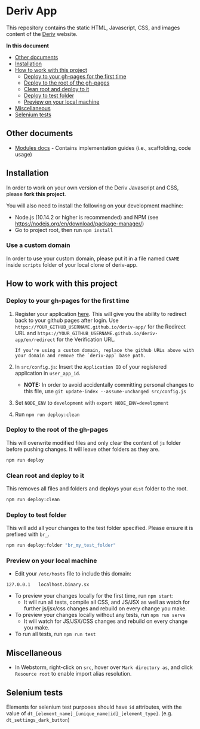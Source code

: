 # Deriv App

This repository contains the static HTML, Javascript, CSS, and images content of the [Deriv](http://app.deriv.com) website.

**In this document**

- [Other documents](#other-documents)
- [Installation](#installation)
- [How to work with this project](#how-to-work-with-this-project)
    - [Deploy to your gh-pages for the first time](#deploy-to-your-gh-pages-for-the-first-time)
    - [Deploy to the root of the gh-pages](#deploy-to-the-root-of-the-gh-pages)
    - [Clean root and deploy to it](#clean-root-and-deploy-to-it)
    - [Deploy to test folder](#deploy-to-test-folder)
    - [Preview on your local machine](#preview-on-your-local-machine)
- [Miscellaneous](#Miscellaneous)
- [Selenium tests](#selenium-tests)

## Other documents

- [Modules docs](docs/Modules/README.md) - Contains implementation guides (i.e., scaffolding, code usage)

## Installation

In order to work on your own version of the Deriv Javascript and CSS, please **fork this project**.

You will also need to install the following on your development machine:

- Node.js (10.14.2 or higher is recommended) and NPM (see <https://nodejs.org/en/download/package-manager/>)
- Go to project root, then run `npm install`

### Use a custom domain

In order to use your custom domain, please put it in a file named `CNAME` inside `scripts` folder of your local clone of deriv-app.

## How to work with this project

### Deploy to your gh-pages for the first time

1.  Register your application [here](https://developers.binary.com/applications/). This will give you the ability to redirect back to your github pages after login.
    Use `https://YOUR_GITHUB_USERNAME.github.io/deriv-app/` for the Redirect URL and `https://YOUR_GITHUB_USERNAME.github.io/deriv-app/en/redirect` for the Verification URL.

        If you're using a custom domain, replace the github URLs above with your domain and remove the `deriv-app` base path.

2.  In `src/config.js`: Insert the `Application ID` of your registered application in `user_app_id`.

    - **NOTE:** In order to avoid accidentally committing personal changes to this file, use `git update-index --assume-unchanged src/config.js`

3.  Set `NODE_ENV` to `development` with `export NODE_ENV=development`

4.  Run `npm run deploy:clean`

### Deploy to the root of the gh-pages

This will overwrite modified files and only clear the content of `js` folder before pushing changes. It will leave other folders as they are.

```sh
npm run deploy
```

### Clean root and deploy to it

This removes all files and folders and deploys your `dist` folder to the root.

```sh
npm run deploy:clean
```

### Deploy to test folder

This will add all your changes to the test folder specified.
Please ensure it is prefixed with `br_`.

```sh
npm run deploy:folder "br_my_test_folder"
```

### Preview on your local machine

- Edit your `/etc/hosts` file to include this domain:

```
127.0.0.1   localhost.binary.sx
```

- To preview your changes locally for the first time, run `npm start`:
    - It will run all tests, compile all CSS, and JS/JSX as well as watch for further js/jsx/css changes and rebuild on every change you make.
- To preview your changes locally without any tests, run `npm run serve`
    - It will watch for JS/JSX/CSS changes and rebuild on every change you make.
- To run all tests, run `npm run test`

## Miscellaneous

- In Webstorm, right-click on `src`, hover over `Mark directory as`, and click `Resource root` to enable import alias resolution.

## Selenium tests

Elements for selenium test purposes should have `id` attributes, with the value of `dt_[element_name]_[unique_name|id]_[element_type]`. (e.g. `dt_settings_dark_button`)
